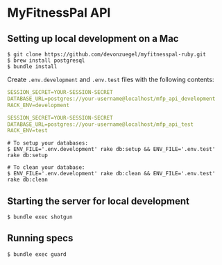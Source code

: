 # MyFitnessPal API

## Setting up local development on a Mac ##

```shell
$ git clone https://github.com/devonzuegel/myfitnesspal-ruby.git
$ brew install postgresql
$ bundle install

```

Create `.env.development` and `.env.test` files with the following contents:

```yaml
SESSION_SECRET=YOUR-SESSION-SECRET
DATABASE_URL=postgres://your-username@localhost/mfp_api_development
RACK_ENV=development
```

```yaml
SESSION_SECRET=YOUR-SESSION-SECRET
DATABASE_URL=postgres://your-username@localhost/mfp_api_test
RACK_ENV=test
```

```shell
# To setup your databases:
$ ENV_FILE='.env.development' rake db:setup && ENV_FILE='.env.test' rake db:setup

# To clean your database:
$ ENV_FILE='.env.development' rake db:clean && ENV_FILE='.env.test' rake db:clean
```

## Starting the server for local development

```shell
$ bundle exec shotgun
```

## Running specs

```shell
$ bundle exec guard
```

